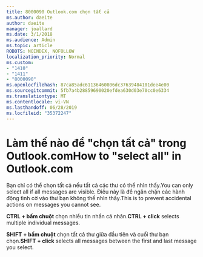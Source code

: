 ```yaml
---
title: 8000090 Outlook.com chọn tất cả
ms.author: daeite
author: daeite
manager: joallard
ms.date: 3/1/2018
ms.audience: Admin
ms.topic: article
ROBOTS: NOINDEX, NOFOLLOW
localization_priority: Normal
ms.custom:
- "1410"
- "1411"
- "8000090"
ms.openlocfilehash: 87ca85adc61136460806dc37639484101dee4e00
ms.sourcegitcommit: 5fb7a4b28859690020efdea630d03e70cc0e6334
ms.translationtype: MT
ms.contentlocale: vi-VN
ms.lasthandoff: 06/28/2019
ms.locfileid: "35372247"
---
```

# <a name="how-to-select-all-in-outlookcom"></a><span data-ttu-id="6a13e-102">Làm thế nào để "chọn tất cả" trong Outlook.com</span><span class="sxs-lookup"><span data-stu-id="6a13e-102">How to "select all" in Outlook.com</span></span>

<span data-ttu-id="6a13e-103">Bạn chỉ có thể chọn tất cả nếu tất cả các thư có thể nhìn thấy.</span><span class="sxs-lookup"><span data-stu-id="6a13e-103">You can only select all if all messages are visible.</span></span> <span data-ttu-id="6a13e-104">Điều này là để ngăn chặn các hành động tình cờ vào thư bạn không thể nhìn thấy.</span><span class="sxs-lookup"><span data-stu-id="6a13e-104">This is to prevent accidental actions on messages you cannot see.</span></span>

<span data-ttu-id="6a13e-105">**CTRL + bấm chuột** chọn nhiều tin nhắn cá nhân.</span><span class="sxs-lookup"><span data-stu-id="6a13e-105">**CTRL + click** selects multiple individual messages.</span></span>

<span data-ttu-id="6a13e-106">**SHIFT + bấm chuột** chọn tất cả thư giữa đầu tiên và cuối thư bạn chọn.</span><span class="sxs-lookup"><span data-stu-id="6a13e-106">**SHIFT + click** selects all messages between the first and last message you select.</span></span>